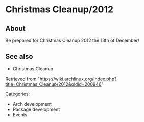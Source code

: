 Christmas Cleanup/2012
======================

About
-----

Be prepared for Christmas Cleanup 2012 the 13th of December!

See also
--------

-   Christmas Cleanup

Retrieved from
"https://wiki.archlinux.org/index.php?title=Christmas_Cleanup/2012&oldid=200946"

Categories:

-   Arch development
-   Package development
-   Events
